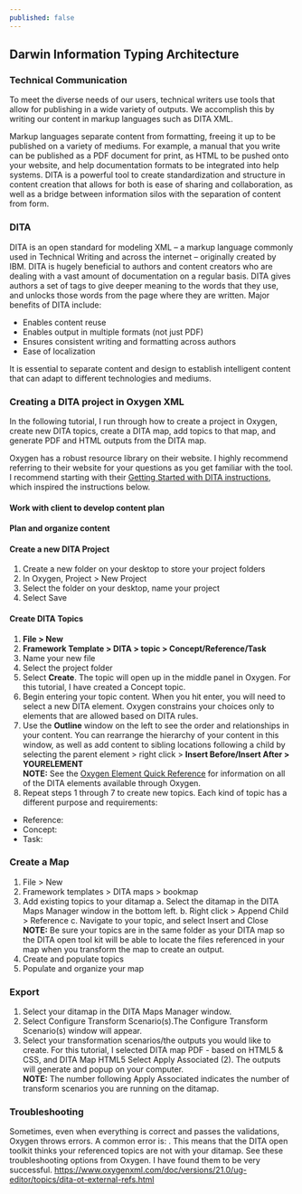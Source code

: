 ```yaml
---
published: false
---
```

## Darwin Information Typing Architecture

### Technical Communication
To meet the diverse needs of our users, technical writers use tools that allow for publishing in a wide variety of outputs.  We accomplish this by writing our content in markup languages such as DITA XML.  

Markup languages separate content from formatting, freeing it up to be published on a variety of mediums. For example, a manual that you write can be published as a PDF document for print, as HTML to be pushed onto your website, and help documentation formats to be integrated into help systems. DITA is a powerful tool to create standardization and structure in content creation that allows for both is ease of sharing and collaboration, as well as a bridge between information silos with the separation of content from form.  

### DITA 
DITA is an open standard for modeling XML – a markup language commonly used in Technical Writing and across the internet – originally created by IBM. DITA is hugely beneficial to authors and content creators who are dealing with a vast amount of documentation on a regular basis. DITA gives authors a set of tags to give deeper meaning to the words that they use, and unlocks those words from the page where they are written. Major benefits of DITA include:
- Enables content reuse
- Enables output in multiple formats (not just PDF)
- Ensures consistent writing and formatting across authors
- Ease of localization  

It is essential to separate content and design to establish intelligent content that can adapt to different technologies and mediums.

### Creating a DITA project in Oxygen XML
In the following tutorial, I run through how to create a project in Oxygen, create new DITA topics, create a DITA map, add topics to that map, and generate PDF and HTML outputs from the DITA map.  

Oxygen has a robust resource library on their website. I highly recommend referring to their website for your questions as you get familiar with the tool. I recommend starting with their [Getting Started with DITA instructions](https://www.oxygenxml.com/doc/versions/21.1/ug-editor/topics/eppo-first-dita-topic.html), which inspired the instructions below. 

#### Work with client to develop content plan
#### Plan and organize content
#### Create a new DITA Project
1. Create a new folder on your desktop to store your project folders
2. In Oxygen, Project > New Project
3. Select the folder on your desktop, name your project
4. Select Save

#### Create DITA Topics
1. **File > New**
2. **Framework Template > DITA > topic > Concept/Reference/Task**
3. Name your new file
4. Select the project folder
5. Select **Create**. The topic will open up in the middle panel in Oxygen. For this tutorial, I have created a Concept topic. 
6. Begin entering your topic content. When you hit enter, you will need to select a new DITA element. Oxygen constrains your choices only to elements that are allowed based on DITA rules. 
7. Use the **Outline** window on the left to see the order and relationships in your content. You can rearrange the hierarchy of your content in this window, as well as add content to sibling locations following a child by selecting the parent element > right click > **Insert Before/Insert After > YOURELEMENT**  
**NOTE:** See the [Oxygen Element Quick Reference](https://www.oxygenxml.com/dita/1.3/specs/langRef/quick-reference/all-elements-a-to-z.html) for information on all of the DITA elements available through Oxygen. 
8. Repeat steps 1 through 7 to create new topics. Each kind of topic has a different purpose and requirements:
- Reference: 
- Concept: 
- Task: 

### Create a Map
1. File > New
2. Framework templates > DITA maps > bookmap
3. Add existing topics to your ditamap
	a. Select the ditamap in the DITA Maps Manager window in the bottom left. 
    b. Right click > Append Child > Reference
    c. Navigate to your topic, and select Insert and Close
    **NOTE:** Be sure your topics are in the same folder as your DITA map so the DITA open tool kit
    will be able to locate the files referenced in your map when you transform the map to create an
    output. 
4. Create and populate topics
5. Populate and organize your map

### Export
1. Select your ditamap in the DITA Maps Manager window. 
2. Select Configure Transform Scenario(s).The Configure Transform Scenario(s) window will appear.
3. Select your transformation scenarios/the outputs you would like to create. For this tutorial, I selected DITA map PDF - based on HTML5 & CSS, and DITA Map HTML5
Select Apply Associated (2). The outputs will generate and popup on your computer.   
**NOTE:** The number following Apply Associated indicates the number of transform scenarios you are running on the ditamap.

### Troubleshooting  
Sometimes, even when everything is correct and passes the validations, Oxygen throws errors. A common error is: . This means that the DITA open toolkit thinks your referenced topics are not with your ditamap. See these troubleshooting options from Oxygen. I have found them to be very successful. https://www.oxygenxml.com/doc/versions/21.0/ug-editor/topics/dita-ot-external-refs.html

